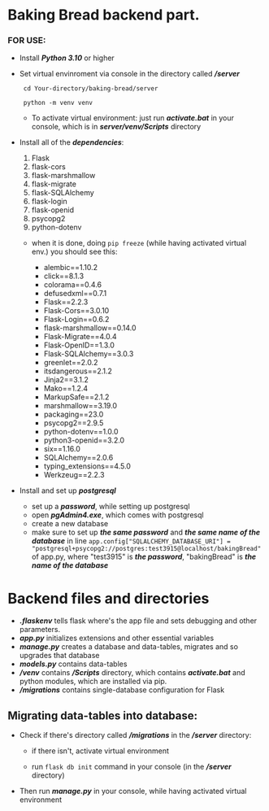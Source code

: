 # Baking Bread backend part.

### FOR USE: 

* Install ***Python 3.10*** or higher

* Set virtual envinroment via console in the directory called ***/server*** 
	
	`` 
	cd Your-directory/baking-bread/server
	``

	`` 
	python -m venv venv
	``

	* To activate virtual environment: 
	just run ***activate.bat*** in your console, which is in ***server/venv/Scripts*** directory

* Install all of the ***dependencies***:

	1. Flask
	2. flask-cors
	3. flask-marshmallow
	4. flask-migrate
	5. flask-SQLAlchemy
	6. flask-login
	7. flask-openid
	8. psycopg2
	9. python-dotenv

	* when it is done, doing ``pip freeze`` (while having activated virtual env.) you should see this:

		- alembic==1.10.2
		- click==8.1.3
		- colorama==0.4.6
		- defusedxml==0.7.1
		- Flask==2.2.3
		- Flask-Cors==3.0.10
		- Flask-Login==0.6.2
		- flask-marshmallow==0.14.0
		- Flask-Migrate==4.0.4
		- Flask-OpenID==1.3.0
		- Flask-SQLAlchemy==3.0.3
		- greenlet==2.0.2
		- itsdangerous==2.1.2
		- Jinja2==3.1.2
		- Mako==1.2.4
		- MarkupSafe==2.1.2
		- marshmallow==3.19.0
		- packaging==23.0
		- psycopg2==2.9.5
		- python-dotenv==1.0.0
		- python3-openid==3.2.0
		- six==1.16.0
		- SQLAlchemy==2.0.6
		- typing_extensions==4.5.0
		- Werkzeug==2.2.3


* Install and set up ***postgresql*** 
	* set up a ***password***, while setting up postgresql
	* open ***pgAdmin4.exe***, which comes with postgresql
	* create a new database
	* make sure to set up ***the same password*** and ***the same name of the database*** 
	in line ``app.config["SQLALCHEMY_DATABASE_URI"] = "postgresql+psycopg2://postgres:test3915@localhost/bakingBread"`` 
	of app.py, where "test3915" is ***the password***, "bakingBread" is ***the name of the database***

# Backend files and directories

* ***.flaskenv*** tells flask where's the app file and sets debugging and other parameters.
* ***app.py*** initializes extensions and other essential variables
* ***manage.py*** creates a database and data-tables, migrates and so upgrades that database
* ***models.py*** contains data-tables
* ***/venv*** contains ***/Scripts*** directory, which contains ***activate.bat*** and python modules, which are installed via pip.
* ***/migrations*** contains single-database configuration for Flask

## Migrating data-tables into database:

* Check if there's directory called ***/migrations*** in the ***/server*** directory:
	* if there isn't, activate virtual environment

	* run ``flask db init`` command in your console (in the ***/server*** directory)

* Then run ***manage.py*** in your console, while having activated virtual environment